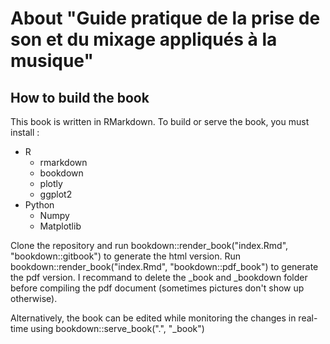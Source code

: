 # About "Guide pratique de la prise de son et du mixage appliqués à la musique"


## How to build the book

This book is written in RMarkdown. To build or serve the book, you must install :

+ R
  + rmarkdown
  + bookdown
  + plotly
  + ggplot2
+ Python
  + Numpy
  + Matplotlib

Clone the repository and run bookdown::render_book("index.Rmd", "bookdown::gitbook") to generate the html version. Run bookdown::render_book("index.Rmd", "bookdown::pdf_book") to generate the pdf version. I recommand to delete the _book and _bookdown folder before compiling the pdf document (sometimes pictures don't show up otherwise).

Alternatively, the book can be edited while monitoring the changes in real-time using bookdown::serve_book(".", "_book")